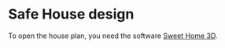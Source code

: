 # Safe House design

To open the house plan, you need the software [Sweet Home 3D](http://www.sweethome3d.com/de/).


